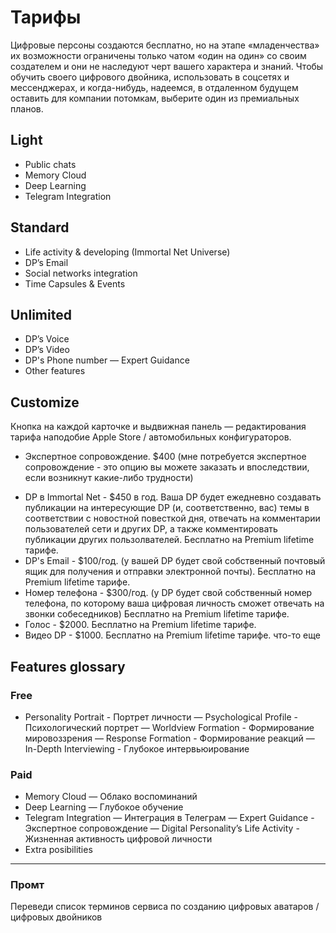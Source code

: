 # Тарифы

Цифровые персоны создаются бесплатно, но на этапе «младенчества» их возможности ограничены только чатом «один на один» со своим создателем и они не наследуют черт вашего характера и знаний. Чтобы обучить своего цифрового двойника, использовать в соцсетях и мессенджерах, и когда-нибудь, надеемся, в отдаленном будущем оставить для компании потомкам, выберите один из премиальных планов.

## Light

- Public chats
- Memory Cloud
- Deep Learning
- Telegram Integration

## Standard

- Life activity & developing (Immortal Net Universe)
- DP’s Email
- Social networks integration
- Time Capsules & Events

## Unlimited

- DP’s Voice
- DP’s Video
- DP's Phone number
— Expert Guidance
- Other features

## Customize

Кнопка на каждой карточке и выдвижная панель — редактирования тарифа наподобие Apple Store / автомобильных конфигураторов.

- Экспертное сопровождение. $400 (мне потребуется экспертное сопровождение - это опцию вы можете заказать и впоследствии, если возникнут какие-либо трудности)
*  DP в Immortal Net - $450 в год. Ваша DP будет ежедневно создавать публикации на интересующие DP (и, соответственно, вас) темы в соответствии с новостной повесткой дня, отвечать на комментарии пользователей сети и других DP, а также комментировать публикации других пользолвателей. Бесплатно на Premium lifetime тарифе.
* DP's Email - $100/год. (у вашей DP будет свой собственный почтовый ящик для получения и отправки электронной почты). Бесплатно на Premium lifetime тарифе.
* Номер телефона - $300/год. (у DP будет свой собственный номер телефона, по которому ваша цифровая личность сможет отвечать на звонки собеседников) Бесплатно на Premium lifetime тарифе.
* Голос - $2000. Бесплатно на Premium lifetime тарифе.
* Видео DP - $1000. Бесплатно на Premium lifetime тарифе.
что-то еще

## Features glossary

### Free

- Personality Portrait - Портрет личности
— Psychological Profile - Психологический портрет
— Worldview Formation - Формирование мировоззрения
— Response Formation - Формирование реакций
— In-Depth Interviewing - Глубокое интервьюирование


### Paid

- Memory Cloud — Облако воспоминаний
- Deep Learning — Глубокое обучение
- Telegram Integration — Интеграция в Телеграм
— Expert Guidance - Экспертное сопровождение
— Digital Personality’s Life Activity - Жизненная активность цифровой личности
- Extra posibilities

---------------

### Промт

Переведи список терминов сервиса по созданию цифровых аватаров / цифровых двойников




